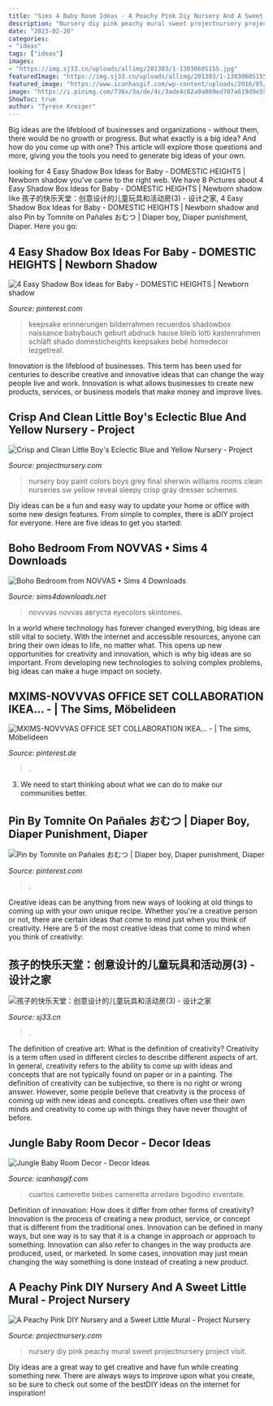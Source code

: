 ```yaml
---
title: "Sims 4 Baby Room Ideas - A Peachy Pink Diy Nursery And A Sweet Little Mural"
description: "Nursery diy pink peachy mural sweet projectnursery project visit"
date: "2023-02-20"
categories:
- "ideas"
tags: ["ideas"]
images:
- "https://img.sj33.cn/uploads/allimg/201303/1-1303060S155.jpg"
featuredImage: "https://img.sj33.cn/uploads/allimg/201303/1-1303060S155.jpg"
featured_image: "https://www.icanhasgif.com/wp-content/uploads/2016/05/Jungle-Baby-Room-Decor.jpg"
image: "https://i.pinimg.com/736x/3a/de/4c/3ade4c02a9a009ed707a619d9e55b59e.jpg"
ShowToc: true
author: "Tyrese Kreiger"
---
```



Big ideas are the lifeblood of businesses and organizations - without them, there would be no growth or progress. But what exactly is a big idea? And how do you come up with one? This article will explore those questions and more, giving you the tools you need to generate big ideas of your own.

	

		
looking for 4 Easy Shadow Box Ideas for Baby - DOMESTIC HEIGHTS | Newborn shadow you've came to the right web. We have 8 Pictures about 4 Easy Shadow Box Ideas for Baby - DOMESTIC HEIGHTS | Newborn shadow like 孩子的快乐天堂：创意设计的儿童玩具和活动房(3) - 设计之家, 4 Easy Shadow Box Ideas for Baby - DOMESTIC HEIGHTS | Newborn shadow and also Pin by Tomnite on Pañales おむつ | Diaper boy, Diaper punishment, Diaper. Here you go:
		
    
## 4 Easy Shadow Box Ideas For Baby - DOMESTIC HEIGHTS | Newborn Shadow

<img loading=lazy src="https://i.pinimg.com/736x/3a/de/4c/3ade4c02a9a009ed707a619d9e55b59e.jpg" onerror="this.onerror=null;this.src='https://tse4.mm.bing.net/th?id=OIP.hzKgWFIkIOq4xY__z4PPUQHaJ4&amp;pid=15.1';" alt="4 Easy Shadow Box Ideas for Baby - DOMESTIC HEIGHTS | Newborn shadow">

_Source: pinterest.com_

>keepsake erinnerungen bilderrahmen recuerdos shadowbox naissance babybauch geburt abdruck hause bleib lotti kastenrahmen schläft shado domesticheights keepsakes bebé homedecor lezgetreal. 

	

Innovation is the lifeblood of businesses. This term has been used for centuries to describe creative and innovative ideas that can change the way people live and work. Innovation is what allows businesses to create new products, services, or business models that make money and improve lives.

    
## Crisp And Clean Little Boy&#039;s Eclectic Blue And Yellow Nursery - Project

<img loading=lazy src="https://projectnursery.com/wp-content/uploads/2014/01/Baby_Boy_Nursery_Final_Reveal7.jpg" onerror="this.onerror=null;this.src='https://tse1.mm.bing.net/th?id=OIP.x7K5krtc0VsFcGCN2-mcOQHaLH&amp;pid=15.1';" alt="Crisp and Clean Little Boy&#039;s Eclectic Blue and Yellow Nursery - Project">

_Source: projectnursery.com_

>nursery boy paint colors boys grey final sherwin williams rooms clean nurseries sw yellow reveal sleepy crisp gray dresser schemes. 

	

Diy ideas can be a fun and easy way to update your home or office with some new design features. From simple to complex, there is aDIY project for everyone. Here are five ideas to get you started: 

    
## Boho Bedroom From NOVVAS • Sims 4 Downloads

<img loading=lazy src="https://sims4downloads.net/wp-content/uploads/2020/08/BOHO-BEDROOM.jpg" onerror="this.onerror=null;this.src='https://tse2.mm.bing.net/th?id=OIP.U-QA4kH9Mv9d1vStfoDyBgHaEK&amp;pid=15.1';" alt="Boho Bedroom from NOVVAS • Sims 4 Downloads">

_Source: sims4downloads.net_

>novvvas novvas августа eyecolors skintones. 

	

In a world where technology has forever changed everything, big ideas are still vital to society. With the internet and accessible resources, anyone can bring their own ideas to life, no matter what. This opens up new opportunities for creativity and innovation, which is why big ideas are so important. From developing new technologies to solving complex problems, big ideas can make a huge impact on society.

    
## MXIMS-NOVVVAS OFFICE SET COLLABORATION IKEA... - | The Sims, Möbelideen

<img loading=lazy src="https://i.pinimg.com/736x/e1/9b/7f/e19b7f840c393c899f5164293f64a561.jpg" onerror="this.onerror=null;this.src='https://tse3.mm.bing.net/th?id=OIP.mZryaCpJzF3YpdtU4T43JQHaGt&amp;pid=15.1';" alt="MXIMS-NOVVVAS OFFICE SET COLLABORATION IKEA... - | The sims, Möbelideen">

_Source: pinterest.de_

>. 

	

3. We need to start thinking about what we can do to make our communities better.

    
## Pin By Tomnite On Pañales おむつ | Diaper Boy, Diaper Punishment, Diaper

<img loading=lazy src="https://i.pinimg.com/736x/a3/90/0b/a3900b11078e005a2b62bd96e87bd957--little-things-comics.jpg" onerror="this.onerror=null;this.src='https://tse3.mm.bing.net/th?id=OIP.qWhXVH8NE38eO-k5WIaeXwHaJ4&amp;pid=15.1';" alt="Pin by Tomnite on Pañales おむつ | Diaper boy, Diaper punishment, Diaper">

_Source: pinterest.com_

>. 

	

Creative ideas can be anything from new ways of looking at old things to coming up with your own unique recipe. Whether you're a creative person or not, there are certain ideas that come to mind just when you think of creativity. Here are 5 of the most creative ideas that come to mind when you think of creativity: 

    
## 孩子的快乐天堂：创意设计的儿童玩具和活动房(3) - 设计之家

<img loading=lazy src="https://img.sj33.cn/uploads/allimg/201303/1-1303060S155.jpg" onerror="this.onerror=null;this.src='https://tse1.mm.bing.net/th?id=OIP.xXCF2kOhtTAgjDId313fFgHaEM&amp;pid=15.1';" alt="孩子的快乐天堂：创意设计的儿童玩具和活动房(3) - 设计之家">

_Source: sj33.cn_

>. 

	

The definition of creative art: What is the definition of creativity?
Creativity is a term often used in different circles to describe different aspects of art. In general, creativity refers to the ability to come up with ideas and concepts that are not typically found on paper or in a painting. The definition of creativity can be subjective, so there is no right or wrong answer. However, some people believe that creativity is the process of coming up with new ideas and concepts. creatives often use their own minds and creativity to come up with things they have never thought of before.

    
## Jungle Baby Room Decor - Decor Ideas

<img loading=lazy src="https://www.icanhasgif.com/wp-content/uploads/2016/05/Jungle-Baby-Room-Decor.jpg" onerror="this.onerror=null;this.src='https://tse1.mm.bing.net/th?id=OIP.pHOH5rm4BynBlULXZErt4AHaE4&amp;pid=15.1';" alt="Jungle Baby Room Decor - Decor Ideas">

_Source: icanhasgif.com_

>cuartos camerette bebes cameretta arredare bigodino inventate. 

	

Definition of innovation: How does it differ from other forms of creativity?
Innovation is the process of creating a new product, service, or concept that is different from the traditional ones. Innovation can be defined in many ways, but one way is to say that it is a change in approach or approach to something. Innovation can also refer to changes in the way products are produced, used, or marketed. In some cases, innovation may just mean changing the way something is done instead of creating a new product.

    
## A Peachy Pink DIY Nursery And A Sweet Little Mural - Project Nursery

<img loading=lazy src="https://projectnursery.com/wp-content/uploads/2012/09/IMG_1598.jpg" onerror="this.onerror=null;this.src='https://tse1.mm.bing.net/th?id=OIP.0LLlZX18KR5ndloUaGUKqQHaJ4&amp;pid=15.1';" alt="A Peachy Pink DIY Nursery and a Sweet Little Mural - Project Nursery">

_Source: projectnursery.com_

>nursery diy pink peachy mural sweet projectnursery project visit. 

	

Diy ideas are a great way to get creative and have fun while creating something new. There are always ways to improve upon what you create, so be sure to check out some of the bestDIY ideas on the internet for inspiration!

